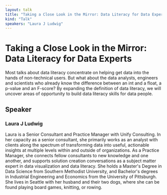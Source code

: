 ```yaml
---
layout: talk
title: "Taking a Close Look in the Mirror: Data Literacy for Data Experts"
kind: "Talk"
speakers: "Laura J Ludwig"
---
```


# Taking a Close Look in the Mirror: Data Literacy for Data Experts

Most talks about data literacy concentrate on helping get data into the hands of non-technical users. But what about the data analysts, engineers and scientists who already know the difference between an int and a float, a p-value and an F-score? By expanding the definition of data literacy, we will uncover areas of opportunity to build data literacy skills for data people.

## Speaker

### Laura J Ludwig

Laura is a Senior Consultant and Practice Manager with Unify Consulting. In her capacity as a senior consultant, she primarily works as an analyst with clients along the spectrum of transforming data into useful, actionable insights at multiple levels within and outside of organizations. As a Practice Manager, she connects fellow consultants to new knowledge and one another, and supports solution creation conversations as a subject matter expert in data visualization and data literacy. She holds a Master's Degree in Data Science from Southern Methodist University, and Bachelor's degrees in Industrial Engineering and Economics from the University of Pittsburgh. She lives in Seattle with her husband and their two dogs, where she can be found playing board games, knitting, or rowing.
